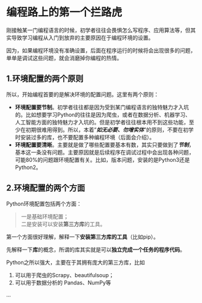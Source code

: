 # 编程路上的第一个拦路虎  

刚接触某一门编程语言的时候，初学者往往会畏惧怎么写程序、应用算法等，但其实导致学习编程从入门到放弃的主要原因在于编程环境的设置。  

因为，如果编程环境没有准确设置，后面在程序运行的时候将会出现很多的问题，单单是调试这些问题，就会消磨掉你编程的热情。    

##  1.环境配置的两个原则

所以，开始编程首要的是解决环境的配置问题。这里有两个原则：  

* **环境配置要节制**。初学者往往都是因为受到某门编程语言的独特魅力才入坑的。比如想要学习Python的往往是因为爬虫，或者在数据分析、机器学习、人工智能方面的独特魅力才入坑的。但是初学者往往根本用不到这些功能，至少在初期很难用得到。所以，本着”***如无必要、勿增实体***”的原则，不要在初学时安装过多的库，也不要配置多种编程环境（后面会介绍）。
* **环境配置要清晰**。主要就是做了哪些配置要基本有数，其实只要做到了***节制***，基本这一条没有问题。主要原因就是后续程序在调试过程中会出现各种问题，可能80%的问题跟环境配置有关。比如，版本问题，安装的是Python3还是Python2。  


##  2.环境配置的两个方面

Python环境配置包括两个方面：  

>一是基础环境配置；  
二是安装可以安装**第三方库**的工具。    

第一个方面很好理解，解释一下**安装第三方库的工具**（比如pip）。    


先解释一下**库**的概念，所谓的库其实就是可以**独立完成一个任务的程序代码**。  

Python之所以强大，主要在于其拥有庞大的第三方库，比如    

1. 可以用于爬虫的Scrapy、beautifulsoup；
2. 可以用于数据分析的 Pandas、NumPy等  

...  
